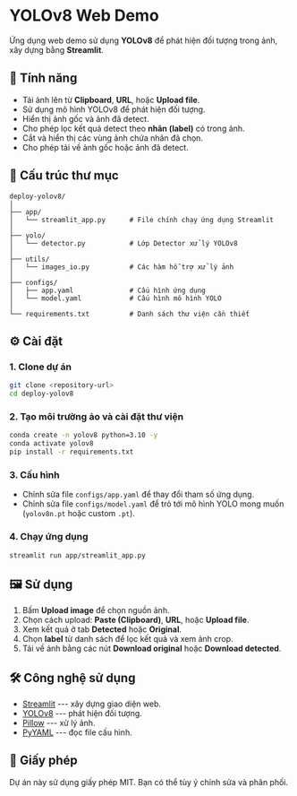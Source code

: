 # YOLOv8 Web Demo

Ứng dụng web demo sử dụng **YOLOv8** để phát hiện đối tượng trong ảnh,
xây dựng bằng **Streamlit**.

## 🚀 Tính năng

-   Tải ảnh lên từ **Clipboard**, **URL**, hoặc **Upload file**.
-   Sử dụng mô hình YOLOv8 để phát hiện đối tượng.
-   Hiển thị ảnh gốc và ảnh đã detect.
-   Cho phép lọc kết quả detect theo **nhãn (label)** có trong ảnh.
-   Cắt và hiển thị các vùng ảnh chứa nhãn đã chọn.
-   Cho phép tải về ảnh gốc hoặc ảnh đã detect.

## 📂 Cấu trúc thư mục

    deploy-yolov8/
    │
    ├── app/
    │   └── streamlit_app.py      # File chính chạy ứng dụng Streamlit
    │
    ├── yolo/
    │   └── detector.py           # Lớp Detector xử lý YOLOv8
    │
    ├── utils/
    │   └── images_io.py          # Các hàm hỗ trợ xử lý ảnh
    │
    ├── configs/
    │   ├── app.yaml              # Cấu hình ứng dụng
    │   └── model.yaml            # Cấu hình mô hình YOLO
    │
    └── requirements.txt          # Danh sách thư viện cần thiết

## ⚙️ Cài đặt

### 1. Clone dự án

``` bash
git clone <repository-url>
cd deploy-yolov8
```

### 2. Tạo môi trường ảo và cài đặt thư viện

``` bash
conda create -n yolov8 python=3.10 -y
conda activate yolov8
pip install -r requirements.txt
```

### 3. Cấu hình

-   Chỉnh sửa file `configs/app.yaml` để thay đổi tham số ứng dụng.
-   Chỉnh sửa file `configs/model.yaml` để trỏ tới mô hình YOLO mong
    muốn (`yolov8n.pt` hoặc custom `.pt`).

### 4. Chạy ứng dụng

``` bash
streamlit run app/streamlit_app.py
```

## 🖼️ Sử dụng

1.  Bấm **Upload image** để chọn nguồn ảnh.
2.  Chọn cách upload: **Paste (Clipboard)**, **URL**, hoặc **Upload
    file**.
3.  Xem kết quả ở tab **Detected** hoặc **Original**.
4.  Chọn **label** từ danh sách để lọc kết quả và xem ảnh crop.
5.  Tải về ảnh bằng các nút **Download original** hoặc **Download
    detected**.

## 🛠️ Công nghệ sử dụng

-   [Streamlit](https://streamlit.io/) --- xây dựng giao diện web.
-   [YOLOv8](https://docs.ultralytics.com/) --- phát hiện đối tượng.
-   [Pillow](https://pillow.readthedocs.io/) --- xử lý ảnh.
-   [PyYAML](https://pyyaml.org/) --- đọc file cấu hình.

## 📄 Giấy phép

Dự án này sử dụng giấy phép MIT. Bạn có thể tùy ý chỉnh sửa và phân
phối.
